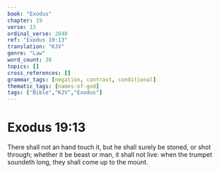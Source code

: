 ```yaml
---
book: "Exodus"
chapter: 19
verse: 13
ordinal_verse: 2040
ref: "Exodus 19:13"
translation: "KJV"
genre: "Law"
word_count: 38
topics: []
cross_references: []
grammar_tags: [negation, contrast, conditional]
thematic_tags: [names-of-god]
tags: ["Bible","KJV","Exodus"]
---
```


# Exodus 19:13

There shall not an hand touch it, but he shall surely be stoned, or shot through; whether it be beast or man, it shall not live: when the trumpet soundeth long, they shall come up to the mount.

